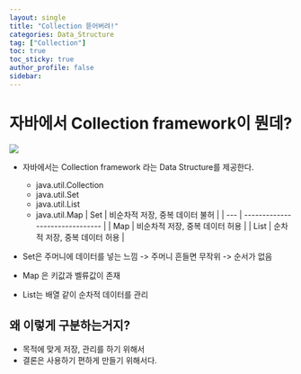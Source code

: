 ```yaml
---
layout: single
title: "Collection 뜯어버려!"
categories: Data_Structure
tag: ["Collection"]
toc: true
toc_sticky: true
author_profile: false
sidebar:
---
```


# 자바에서 Collection framework이 뭔데?

![](https://i.imgur.com/VHxJZ5q.png)


- 자바에서는 Collection framework 라는 Data Structure를 제공한다.
	- java.util.Collection
	- java.util.Set
	- java.util.List
	- java.util.Map
 | Set | 비순차적 저장, 중복 데이터 불허 |
 | --- | ------------------------------- |
 | Map |           비순차적 저장, 중복 데이터 허용                      |
 | List    |         순차적 저장, 중복 데이터 허용                        |

- Set은 주머니에 데이터를 넣는 느낌 -> 주머니 흔들면 무작위 -> 순서가 없음
- Map 은 키값과 벨류값이 존재
- List는 배열 같이 순차적 데이터를 관리

## 왜 이렇게 구분하는거지?

- 목적에 맞게 저장, 관리를 하기 위해서
- 결론은 사용하기 편하게 만들기 위해서다.
